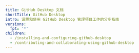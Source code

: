 ```yaml
---
title: GitHub Desktop 文档
shortTitle: GitHub Desktop
intro: 设置和使用 GitHub Desktop 管理项目工作的分步指南
versions:
  fpt: '*'
children:
  - /installing-and-configuring-github-desktop
  - /contributing-and-collaborating-using-github-desktop
---
```


